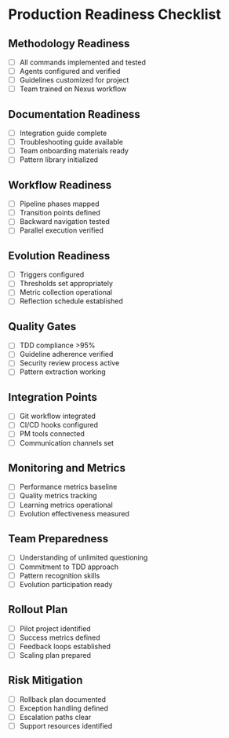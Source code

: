 # Production Readiness Checklist

## Methodology Readiness
- [ ] All commands implemented and tested
- [ ] Agents configured and verified
- [ ] Guidelines customized for project
- [ ] Team trained on Nexus workflow

## Documentation Readiness
- [ ] Integration guide complete
- [ ] Troubleshooting guide available
- [ ] Team onboarding materials ready
- [ ] Pattern library initialized

## Workflow Readiness
- [ ] Pipeline phases mapped
- [ ] Transition points defined
- [ ] Backward navigation tested
- [ ] Parallel execution verified

## Evolution Readiness
- [ ] Triggers configured
- [ ] Thresholds set appropriately
- [ ] Metric collection operational
- [ ] Reflection schedule established

## Quality Gates
- [ ] TDD compliance >95%
- [ ] Guideline adherence verified
- [ ] Security review process active
- [ ] Pattern extraction working

## Integration Points
- [ ] Git workflow integrated
- [ ] CI/CD hooks configured
- [ ] PM tools connected
- [ ] Communication channels set

## Monitoring and Metrics
- [ ] Performance metrics baseline
- [ ] Quality metrics tracking
- [ ] Learning metrics operational
- [ ] Evolution effectiveness measured

## Team Preparedness
- [ ] Understanding of unlimited questioning
- [ ] Commitment to TDD approach
- [ ] Pattern recognition skills
- [ ] Evolution participation ready

## Rollout Plan
- [ ] Pilot project identified
- [ ] Success metrics defined
- [ ] Feedback loops established
- [ ] Scaling plan prepared

## Risk Mitigation
- [ ] Rollback plan documented
- [ ] Exception handling defined
- [ ] Escalation paths clear
- [ ] Support resources identified